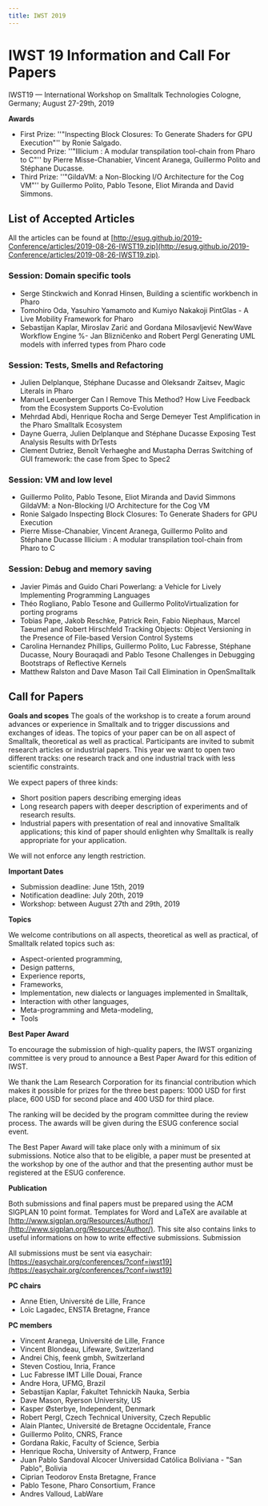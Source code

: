 ```yaml
---
title: IWST 2019
---
```


# IWST 19 Information and Call For Papers

IWST19 — International Workshop on Smalltalk Technologies Cologne, Germany; August 27-29th, 2019

**Awards**

- First Prize: ''"Inspecting Block Closures: To Generate Shaders for GPU Execution"'' by Ronie Salgado.
- Second Prize: ''"Illicium : A modular transpilation tool-chain from Pharo to C"'' by Pierre Misse-Chanabier, Vincent Aranega, Guillermo Polito and Stéphane Ducasse.
- Third Prize: ''"GildaVM: a Non-Blocking I/O Architecture for the Cog VM"'' by Guillermo Polito, Pablo Tesone, Eliot Miranda and David Simmons.

## List of Accepted Articles

All the articles can be found at [http://esug.github.io/2019-Conference/articles/2019-08-26-IWST19.zip](http://esug.github.io/2019-Conference/articles/2019-08-26-IWST19.zip).

### Session: Domain specific tools
- Serge Stinckwich and Konrad Hinsen, Building a scientific workbench in Pharo 
- Tomohiro Oda, Yasuhiro Yamamoto and Kumiyo Nakakoji PintGlas - A Live Mobility Framework for Pharo
- Sebastijan Kaplar, Miroslav Zarić and Gordana Milosavljević NewWave Workflow Engine
%- Jan Blizničenko and Robert Pergl Generating UML models with inferred types from Pharo code

### Session: Tests, Smells and Refactoring

- Julien Delplanque, Stéphane Ducasse and Oleksandr Zaitsev, Magic Literals in Pharo     
- Manuel Leuenberger Can I Remove This Method? How Live Feedback from the Ecosystem Supports Co-Evolution
- Mehrdad Abdi, Henrique Rocha and Serge Demeyer Test Amplification in the Pharo Smalltalk Ecosystem 
- Dayne Guerra, Julien Delplanque and Stéphane Ducasse Exposing Test Analysis Results with DrTests   
- Clement Dutriez, Benoît Verhaeghe and Mustapha Derras Switching of GUI framework: the case from Spec to Spec2

### Session: VM and low level
- Guillermo Polito, Pablo Tesone, Eliot Miranda and David Simmons GildaVM: a Non-Blocking I/O Architecture for the Cog VM
- Ronie Salgado Inspecting Block Closures: To Generate Shaders for GPU Execution
- Pierre Misse-Chanabier, Vincent Aranega, Guillermo Polito and Stéphane Ducasse Illicium : A modular transpilation tool-chain from Pharo to C

### Session: Debug and memory saving
- Javier Pimás and Guido Chari Powerlang: a Vehicle for Lively Implementing Programming Languages
- Théo Rogliano, Pablo Tesone and Guillermo PolitoVirtualization for porting programs
- Tobias Pape, Jakob Reschke, Patrick Rein, Fabio Niephaus, Marcel Taeumel and Robert Hirschfeld Tracking Objects: Object Versioning in the Presence of File-based Version Control Systems     
- Carolina Hernandez Phillips, Guillermo Polito, Luc Fabresse, Stéphane Ducasse, Noury Bouraqadi and Pablo Tesone Challenges in Debugging Bootstraps of Reflective Kernels  
- Matthew Ralston and Dave Mason Tail Call Elimination in OpenSmalltalk



## Call for Papers

**Goals and scopes**
The goals of the workshop is to create a forum around advances or experience in Smalltalk and to trigger discussions and exchanges of ideas. The topics of your paper can be on all aspect of Smalltalk, theoretical as well as practical. Participants are invited to submit research articles or industrial papers. This year we want to open two different tracks: one research track and one industrial track with less scientific constraints.

We expect papers of three kinds:

- Short position papers describing emerging ideas
- Long research papers with deeper description of experiments and of research results.
- Industrial papers with presentation of real and innovative Smalltalk applications; this kind of paper should enlighten why Smalltalk is really appropriate for your application.

We will not enforce any length restriction.

**Important Dates**

- Submission deadline: June 15th, 2019
- Notification deadline: July 20th, 2019
- Workshop: between August 27th and 29th, 2019


**Topics**

We welcome contributions on all aspects, theoretical as well as practical, of Smalltalk related topics such as:

- Aspect-oriented programming,
- Design patterns,
- Experience reports,
- Frameworks,
- Implementation, new dialects or languages implemented in Smalltalk,
- Interaction with other languages,
- Meta-programming and Meta-modeling,
- Tools


**Best Paper Award**

To encourage the submission of high-quality papers, the IWST organizing committee is very proud to announce a Best Paper Award for this edition of IWST.

We thank the Lam Research Corporation for its financial contribution which makes it possible for prizes for the three best papers: 1000 USD for first place, 600 USD for second place and 400 USD for third place.

The ranking will be decided by the program committee during the review process. The awards will be given during the ESUG conference social event.

The Best Paper Award will take place only with a minimum of six submissions. Notice also that to be eligible, a paper must be presented at the workshop by one of the author and that the presenting author must be registered at the ESUG conference.


**Publication**

Both submissions and final papers must be prepared using the ACM SIGPLAN 10 point format. Templates for Word and LaTeX are available at [http://www.sigplan.org/Resources/Author/](http://www.sigplan.org/Resources/Author/). This site also contains links to useful informations on how to write effective submissions. Submission

All submissions must be sent via easychair: [https://easychair.org/conferences/?conf=iwst19](https://easychair.org/conferences/?conf=iwst19)


**PC chairs**
- Anne Etien, Université de Lille, France
- Loïc Lagadec, ENSTA Bretagne, France

**PC members**

- Vincent Aranega, Université de Lille, France
- Vincent Blondeau, Lifeware, Switzerland
- Andrei Chiș, feenk gmbh, Switzerland
- Steven Costiou, Inria, France
- Luc Fabresse IMT Lille Douai, France
- Andre Hora, UFMG, Brazil
- Sebastijan Kaplar, Fakultet Tehnickih Nauka, Serbia
- Dave Mason, Ryerson University, US
- Kasper Østerbye, Independent, Denmark
- Robert Pergl, Czech Technical University, Czech Republic
- Alain Plantec, Université de Bretagne Occidentale, France
- Guillermo Polito, CNRS, France
- Gordana Rakic, Faculty of Science, Serbia
- Henrique Rocha, University of Antwerp, France
- Juan Pablo Sandoval Alcocer Universidad Católica Boliviana - "San Pablo", Bolivia
- Ciprian Teodorov Ensta Bretagne, France
- Pablo Tesone, Pharo Consortium, France
- Andres Valloud, LabWare




